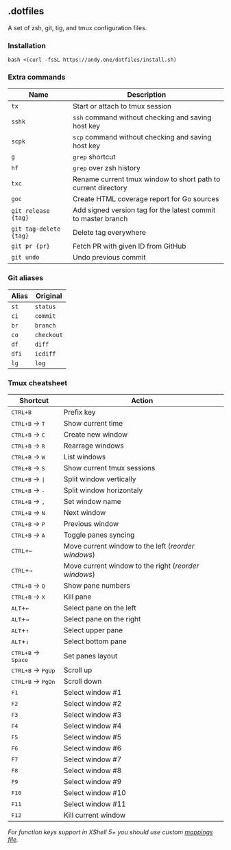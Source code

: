 ## .dotfiles

A set of zsh, git, tig, and tmux configuration files.

### Installation

```
bash <(curl -fsSL https://andy.one/dotfiles/install.sh)
```

### Extra commands

| Name | Description |
|------|-------------|
| `tx` | Start or attach to tmux session |
| `sshk` | `ssh` command without checking and saving host key |
| `scpk` | `scp` command without checking and saving host key |
| `g` | `grep` shortcut |
| `hf` | `grep` over zsh history |
| `txc` | Rename current tmux window to short path to current directory |
| `goc` | Create HTML coverage report for Go sources |
| `git release {tag}` | Add signed version tag for the latest commit to master branch |
| `git tag-delete {tag}` | Delete tag everywhere |
| `git pr {pr}` | Fetch PR with given ID from GitHub |
| `git undo` | Undo previous commit |

### Git aliases

| Alias | Original   |
|-------|------------|
| `st`  | `status`   |
| `ci`  | `commit`   |
| `br`  | `branch`   |
| `co`  | `checkout` |
| `df`  | `diff`     |
| `dfi` | `icdiff`   |
| `lg`  | `log`      |

### Tmux cheatsheet

| Shortcut | Action |
|----------|--------|
| <kbd>CTRL+B</kbd> | Prefix key |
| <kbd>CTRL+B</kbd> → <kbd>T</kbd> | Show current time |
| <kbd>CTRL+B</kbd> → <kbd>С</kbd> | Create new window |
| <kbd>CTRL+B</kbd> → <kbd>R</kbd> | Rearrage windows |
| <kbd>CTRL+B</kbd> → <kbd>W</kbd> | List windows |
| <kbd>CTRL+B</kbd> → <kbd>S</kbd> | Show current tmux sessions |
| <kbd>CTRL+B</kbd> → <kbd>\|</kbd> | Split window vertically |
| <kbd>CTRL+B</kbd> → <kbd>-</kbd> | Split window horizontaly |
| <kbd>CTRL+B</kbd> → <kbd>,</kbd> | Set window name |
| <kbd>CTRL+B</kbd> → <kbd>N</kbd> | Next window |
| <kbd>CTRL+B</kbd> → <kbd>P</kbd> | Previous window |
| <kbd>CTRL+B</kbd> → <kbd>A</kbd> | Toggle panes syncing |
| <kbd>CTRL</kbd>+<kbd>←</kbd> | Move current window to the left (_reorder windows_) |
| <kbd>CTRL</kbd>+<kbd>→</kbd> | Move current window to the right (_reorder windows_) |
| <kbd>CTRL+B</kbd> → <kbd>Q</kbd> | Show pane numbers |
| <kbd>CTRL+B</kbd> → <kbd>X</kbd> | Kill pane |
| <kbd>ALT</kbd>+<kbd>←</kbd> | Select pane on the left |
| <kbd>ALT</kbd>+<kbd>→</kbd> | Select pane on the right |
| <kbd>ALT</kbd>+<kbd>↑</kbd> | Select upper pane |
| <kbd>ALT</kbd>+<kbd>↓</kbd> | Select bottom pane |
| <kbd>CTRL+B</kbd> → <kbd>Space</kbd> | Set panes layout |
| <kbd>CTRL+B</kbd> → <kbd>PgUp</kbd> | Scroll up |
| <kbd>CTRL+B</kbd> → <kbd>PgDn</kbd> | Scroll down |
| <kbd>F1</kbd> | Select window #1 |
| <kbd>F2</kbd> | Select window #2 |
| <kbd>F3</kbd> | Select window #3 |
| <kbd>F4</kbd> | Select window #4 |
| <kbd>F5</kbd> | Select window #5 |
| <kbd>F6</kbd> | Select window #6 |
| <kbd>F7</kbd> | Select window #7 |
| <kbd>F8</kbd> | Select window #8 |
| <kbd>F9</kbd> | Select window #9 |
| <kbd>F10</kbd> | Select window #10 |
| <kbd>F11</kbd> | Select window #11 |
| <kbd>F12</kbd> | Kill current window |

_For function keys support in XShell 5+ you should use custom [mappings file](xshell.tkm)._

